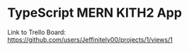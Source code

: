 # TypeScript MERN KITH2 App

Link to Trello Board: https://github.com/users/Jeffinitely00/projects/1/views/1
